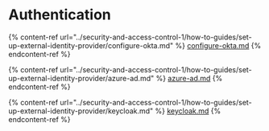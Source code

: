 # Authentication

{% content-ref url="../security-and-access-control-1/how-to-guides/set-up-external-identity-provider/configure-okta.md" %}
[configure-okta.md](../security-and-access-control-1/how-to-guides/set-up-external-identity-provider/configure-okta.md)
{% endcontent-ref %}

{% content-ref url="../security-and-access-control-1/how-to-guides/set-up-external-identity-provider/azure-ad.md" %}
[azure-ad.md](../security-and-access-control-1/how-to-guides/set-up-external-identity-provider/azure-ad.md)
{% endcontent-ref %}

{% content-ref url="../security-and-access-control-1/how-to-guides/set-up-external-identity-provider/keycloak.md" %}
[keycloak.md](../security-and-access-control-1/how-to-guides/set-up-external-identity-provider/keycloak.md)
{% endcontent-ref %}
